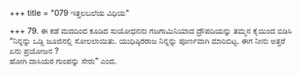 +++
title = "079 ಇತ್ತಲಬಲೆಯ ವಿಧಿಯ"

+++
79. ಈ ಕಡೆ  ಮದದಿಂದ ಕೂಡಿದ ಸುಯೋಧನನು ಗಜಗಾಮಿನಿಯಾದ ದ್ರೌಪದಿಯನ್ನು ತಮ್ಮನ ಕೈಯಿಂದ ಬಿಡಿಸಿ “ನಿನ್ನನ್ನು ಒಡ್ಡಿ ಜೂಜಿನಲ್ಲಿ ಸೋಲಲಾಯಿತು. ಯುಧಿಷ್ಠಿರರಾಜ ನಿನ್ನನ್ನು ಪೂರ್ಣವಾಗಿ ಮಾರಿಬಿಟ್ಟ. ಈಗ ನೀನು ಅತ್ತರೆ ಏನು ಪ್ರಯೋಜನ ?   
ಹೋಗಿ ದಾಸಿಯರ ಗುಂಪನ್ನು ಸೇರು” ಎಂದ.